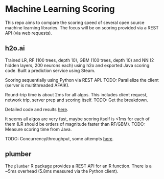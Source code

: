 
# Machine Learning Scoring

This repo aims to compare the scoring speed of several open source machine learning
libraries. The focus will be on scoring provided via a REST API (via web requests).


## h2o.ai

Trained LR, RF (100 trees, depth 10), GBM (100 trees, depth 10) and NN (2 hidden layers, 200 neurons each) using h2o and exported Java scoring code. Built a prediction service using Steam. 

Scoring sequentially using Python via REST API. TODO: Parallelize the client (server is multithreaded AFAIK).

Round-trip time is about 2ms for all algos. This includes client request, network trip,
server prep and scoring itself. TODO: Get the breakdown. 

Detailed code and results [here](h2o).

It seems all algos are very fast, maybe scoring itself is <1ms for each of them (LR should be orders of magnitude faster than RF/GBM). TODO: Measure scoring time from Java.

TODO: Concurrency/throughput, some attempts [here](https://github.com/szilard/ML-scoring/tree/master/h2o#thoughput). 


## plumber

The `plumber` R package provides a REST API for an R function. There is a ~5ms overhead (5.8ms measured via the Python client).  


